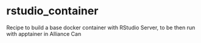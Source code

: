 # rstudio_container
Recipe to build a base docker container with RStudio Server, to be then run with apptainer in Alliance Can
